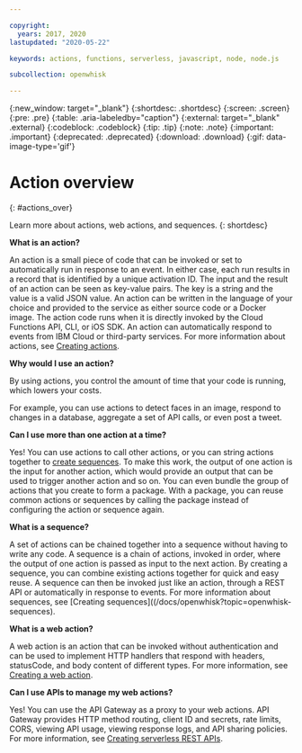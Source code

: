 ```yaml
---

copyright:
  years: 2017, 2020
lastupdated: "2020-05-22"

keywords: actions, functions, serverless, javascript, node, node.js

subcollection: openwhisk

---
```


{:new_window: target="_blank"}
{:shortdesc: .shortdesc}
{:screen: .screen}
{:pre: .pre}
{:table: .aria-labeledby="caption"}
{:external: target="_blank" .external}
{:codeblock: .codeblock}
{:tip: .tip}
{:note: .note}
{:important: .important}
{:deprecated: .deprecated}
{:download: .download}
{:gif: data-image-type='gif'}

# Action overview
{: #actions_over}

Learn more about actions, web actions, and sequences.
{: shortdesc}

**What is an action?**

An action is a small piece of code that can be invoked or set to automatically run in response to an event. In either case, each run results in a record that is identified by a unique activation ID. The input and the result of an action can be seen as key-value pairs. The key is a string and the value is a valid JSON value. An action can be written in the language of your choice and provided to the service as either source code or a Docker image. The action code runs when it is directly invoked by the Cloud Functions API, CLI, or iOS SDK. An action can automatically respond to events from IBM Cloud or third-party services. For more information about actions, see [Creating actions](/docs/openwhisk?topic=openwhisk-actions).

**Why would I use an action?**

By using actions, you control the amount of time that your code is running, which lowers your costs.

For example, you can use actions to detect faces in an image, respond to changes in a database, aggregate a set of API calls, or even post a tweet.

**Can I use more than one action at a time?**

Yes! You can use actions to call other actions, or you can string actions together to [create sequences](/docs/openwhisk?topic=openwhisk-sequences). To make this work, the output of one action is the input for another action, which would provide an output that can be used to trigger another action and so on. You can even bundle the group of actions that you create to form a package. With a package, you can reuse common actions or sequences by calling the package instead of configuring the action or sequence again.

**What is a sequence?**

A set of actions can be chained together into a sequence without having to write any code. A sequence is a chain of actions, invoked in order, where the output of one action is passed as input to the next action. By creating a sequence, you can combine existing actions together for quick and easy reuse. A sequence can then be invoked just like an action, through a REST API or automatically in response to events. For more information about sequences, see [Creating sequences]((/docs/openwhisk?topic=openwhisk-sequences).

**What is a web action?**

A web action is an action that can be invoked without authentication and can be used to implement HTTP handlers that respond with headers, statusCode, and body content of different types. For more information, see [Creating a web action](/docs/openwhisk?topic=openwhisk-actions_web).

**Can I use APIs to manage my web actions?**

Yes! You can use the API Gateway as a proxy to your web actions. API Gateway provides HTTP method routing, client ID and secrets, rate limits, CORS, viewing API usage, viewing response logs, and API sharing policies. For more information, see [Creating serverless REST APIs](/docs/openwhisk?topic=openwhisk-apigateway).
